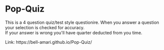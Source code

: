 <h1>Pop-Quiz</h1>
<p>This is a 4 question quiz/test style questionire. When you answer a question your selection is checked for accuracy. 
<br>If your answer is wrong you'll have quarter deducted from you time.</p>
Link: https://bell-amari.github.io/Pop-Quiz/
